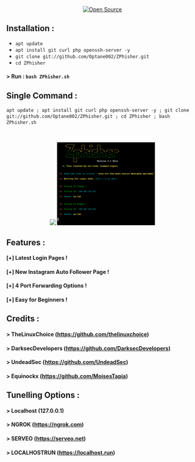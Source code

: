 <p align="left">
</p>
<p align="center">
</p>
<p align="center">
<a href="#"><img title="Open Source" src="https://img.shields.io/badge/Open%20Source-%E2%9D%A4-green?style=for-the-badge"></a>
</p>
<p align="center">
</p>

## Installation :

* `apt update`
* `apt install git curl php openssh-server -y`
* `git clone git://github.com/Optane002/ZPhisher.git`
* `cd ZPhisher`
#### > Run : `bash ZPhisher.sh`

## Single Command :
```
apt update ; apt install git curl php openssh-server -y ; git clone git://github.com/Optane002/ZPhisher.git ; cd ZPhisher ; bash ZPhisher.sh
```
<br>
<p align="center">
<img width="51%" src="https://github.com/Optane002/ZPhisher/blob/docker-legacy/Kali%20Linux%2023_10_2020%2001_03_00.png"/>
<img width="51%" src="https://raw.githubusercontent.com/htr-tech/release-download/master/images/zphisher2.png"/>
</p>

## Features :
#### [+] Latest Login Pages !
#### [+] New Instagram Auto Follower Page !
#### [+] 4 Port Forwarding Options !
#### [+] Easy for Beginners !

## Credits :
#### > TheLinuxChoice (https://github.com/thelinuxchoice)
#### > DarksecDevelopers (https://github.com/DarksecDevelopers)
#### > UndeadSec (https://github.com/UndeadSec)
#### > Equinockx (https://github.com/MoisesTapia)

## Tunelling Options :
#### > Localhost (127.0.0.1)
#### > NGROK (https://ngrok.com)
#### > SERVEO (https://serveo.net)
#### > LOCALHOSTRUN (https://localhost.run)

